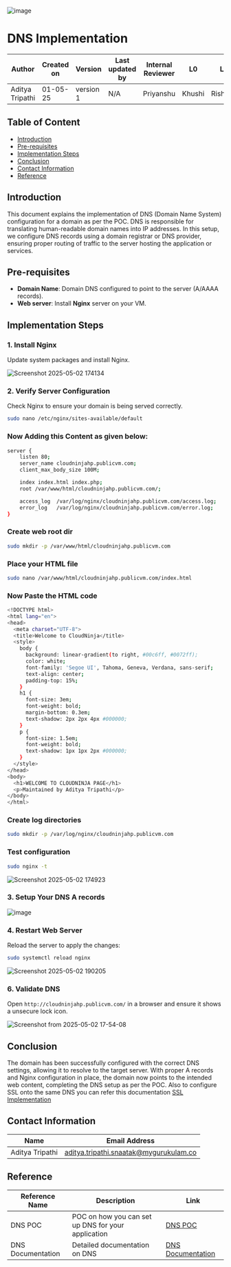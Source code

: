![image](https://github.com/user-attachments/assets/09ddd0a4-3ab4-4f86-9784-df29f4a0890c)

# DNS Implementation

| Author          | Created on | Version   | Last updated by |  Internal Reviewer | L0  | L1  | L2  |
|-----------------|------------|-----------|------------------|--------------------|-----|-----|-----|
| Aditya Tripathi | 01-05-25   | version 1 | N/A              | Priyanshu        | Khushi | Rishabh | Piyush |

## Table of Content

- [Introduction](#introduction)
- [Pre-requisites](#pre-requisites)
- [Implementation Steps](#implementation-steps)
- [Conclusion](#conclusion)
- [Contact Information](#contact-information)
- [Reference](#reference)


## Introduction

This document explains the implementation of DNS (Domain Name System) configuration for a domain as per the POC. DNS is responsible for translating human-readable domain names into IP addresses. In this setup, we configure DNS records using a domain registrar or DNS provider, ensuring proper routing of traffic to the server hosting the application or services.

## Pre-requisites

- **Domain Name**: Domain DNS configured to point to the server (A/AAAA records).
- **Web server**: Install **Nginx** server on your VM.

## Implementation Steps

### 1. Install Nginx

Update system packages and install Nginx.

![Screenshot 2025-05-02 174134](https://github.com/user-attachments/assets/7cfdb51d-1534-4bb3-9ceb-321d30c66f6f)

### 2. Verify Server Configuration

Check Nginx to ensure your domain is being served correctly.

```sh
sudo nano /etc/nginx/sites-available/default
```
### Now Adding this Content as given below:

```sh
server {
    listen 80;
    server_name cloudninjahp.publicvm.com;
    client_max_body_size 100M;

    index index.html index.php;
    root /var/www/html/cloudninjahp.publicvm.com/;

    access_log  /var/log/nginx/cloudninjahp.publicvm.com/access.log;
    error_log   /var/log/nginx/cloudninjahp.publicvm.com/error.log;
}
```
### Create web root dir
```sh
sudo mkdir -p /var/www/html/cloudninjahp.publicvm.com
```

### Place your HTML file
```sh
sudo nano /var/www/html/cloudninjahp.publicvm.com/index.html
```
### Now Paste the HTML code
```sh
<!DOCTYPE html>
<html lang="en">
<head>
  <meta charset="UTF-8">
  <title>Welcome to CloudNinja</title>
  <style>
    body {
      background: linear-gradient(to right, #00c6ff, #0072ff);
      color: white;
      font-family: 'Segoe UI', Tahoma, Geneva, Verdana, sans-serif;
      text-align: center;
      padding-top: 15%;
    }
    h1 {
      font-size: 3em;
      font-weight: bold;
      margin-bottom: 0.3em;
      text-shadow: 2px 2px 4px #000000;
    }
    p {
      font-size: 1.5em;
      font-weight: bold;
      text-shadow: 1px 1px 2px #000000;
    }
  </style>
</head>
<body>
  <h1>WELCOME TO CLOUDNINJA PAGE</h1>
  <p>Maintained by Aditya Tripathi</p>
</body>
</html>
```
### Create log directories
```sh
sudo mkdir -p /var/log/nginx/cloudninjahp.publicvm.com
```
### Test configuration
```sh
sudo nginx -t
```
![Screenshot 2025-05-02 174923](https://github.com/user-attachments/assets/802386eb-6dac-43c2-b90f-37c69fccfc3e)

### 3. Setup Your DNS A records

![image](https://github.com/user-attachments/assets/30a6a71f-6ffa-467d-8bd4-b84f251ecdeb)

### 4. Restart Web Server

Reload the server to apply the changes:
```bash
sudo systemctl reload nginx
```
![Screenshot 2025-05-02 190205](https://github.com/user-attachments/assets/33ce0659-fa7c-4dec-817c-de00c03b2455)


### 6. Validate DNS

Open `http://cloudninjahp.publicvm.com/` in a browser and ensure it shows a unsecure lock icon.

![Screenshot from 2025-05-02 17-54-08](https://github.com/user-attachments/assets/a96cd198-9859-489e-9906-85f532380161)

## Conclusion

The domain has been successfully configured with the correct DNS settings, allowing it to resolve to the target server. With proper A records and Nginx configuration in place, the domain now points to the intended web content, completing the DNS setup as per the POC. Also to configure SSL onto the same DNS you can refer this documentation [SSL Implementation](https://github.com/Cloud-NInja-snaatak/Documentation/blob/himanshu-SCRUM-123/domain_security/ssl/implementation_of_ssl/README.md)

##  **Contact Information**

| Name              | Email Address                                   |
|-------------------|--------------------------------------------------|
| Aditya Tripathi | aditya.tripathi.snaatak@mygurukulam.co         |

## Reference

| **Reference Name**  | **Description**                            | **Link**                |
|---------------------|--------------------------------------------|-------------------------|
| DNS POC             | POC on how you can set up DNS for your application     | [DNS POC](https://github.com/Cloud-NInja-snaatak/Documentation/blob/Tharik_SCRUM-119/domain_security/dns/dns_poc/README.md) |
| DNS Documentation   | Detailed documentation on DNS              | [DNS Documentation](https://github.com/Cloud-NInja-snaatak/Documentation/blob/Shubham_SCRUM-118/domain_security/dns/dns_document/README.md) |
